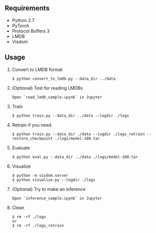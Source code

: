 ## Requirements

* Python 2.7
* PyTorch
* Protocol Buffers 3
* LMDB
* Visdom

## Usage

1. Convert to LMDB format

    ```
    $ python convert_to_lmdb.py --data_dir ../data
    ```

1. (Optional) Test for reading LMDBs

    ```
    Open `read_lmdb_sample.ipynb` in Jupyter
    ```

1. Train

    ```
    $ python train.py --data_dir ../data --logdir ./logs
    ```

1. Retrain if you need

    ```
    $ python train.py --data_dir ./data --logdir ./logs_retrain --restore_checkpoint ./logs/model-100.tar
    ```

1. Evaluate

    ```
    $ python eval.py --data_dir ../data ./logs/model-100.tar
    ```

1. Visualize

    ```
    $ python -m visdom.server
    $ python visualize.py --logdir ./logs
    ```

1. (Optional) Try to make an inference

    ```
    Open `inference_sample.ipynb` in Jupyter
    ```
    
1. Clean

    ```
    $ rm -rf ./logs
    or
    $ rm -rf ./logs_retrain
    ```

